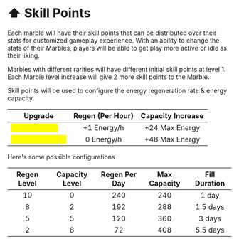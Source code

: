 # ⬆ Skill Points

Each marble will have their skill points that can be distributed over their stats for customized gameplay experience. With an ability to change the stats of their Marbles, players will be able to get play more active or idle as their liking.&#x20;

Marbles with different rarities will have different initial skill points at level 1. Each Marble level increase will give 2 more skill points to the Marble.&#x20;

Skill points will be used to configure the energy regeneration rate & energy capacity.&#x20;

| Upgrade                                            | Regen (Per Hour) | Capacity Increase |
| -------------------------------------------------- | :--------------: | :---------------: |
| <mark style="color:yellow;">Energy Regen</mark>    |    +1 Energy/h   |   +24 Max Energy  |
| <mark style="color:yellow;">Energy Capacity</mark> |    0 Energy/h    |   +48 Max Energy  |



Here's some possible configurations&#x20;

| Regen Level | Capacity Level | Regen Per Day | Max Capacity | Fill Duration |
| :---------: | :------------: | :-----------: | :----------: | :-----------: |
|      10     |        0       |      240      |      240     |     1 day     |
|      8      |        2       |      192      |      288     |    1.5 days   |
|      5      |        5       |      120      |      360     |     3 days    |
|      2      |        8       |       72      |      408     |    5.5 days   |
